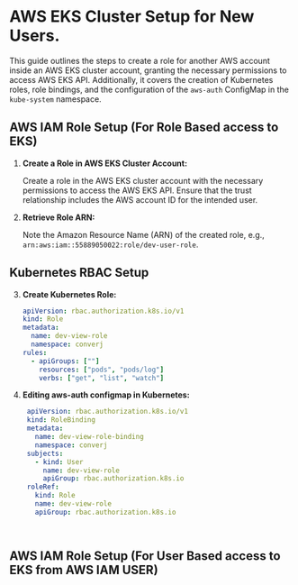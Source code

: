 # AWS EKS Cluster Setup for New Users.

This guide outlines the steps to create a role for another AWS account inside an AWS EKS cluster account, granting the necessary permissions to access AWS EKS API. Additionally, it covers the creation of Kubernetes roles, role bindings, and the configuration of the `aws-auth` ConfigMap in the `kube-system` namespace.

## AWS IAM Role Setup (For Role Based access to EKS)

1. **Create a Role in AWS EKS Cluster Account:**

   Create a role in the AWS EKS cluster account with the necessary permissions to access the AWS EKS API. Ensure that the trust relationship includes the AWS account ID for the intended user.

2. **Retrieve Role ARN:**

   Note the Amazon Resource Name (ARN) of the created role, e.g., `arn:aws:iam::55889050022:role/dev-user-role`.

## Kubernetes RBAC Setup

3. **Create Kubernetes Role:**

   ```yaml
   apiVersion: rbac.authorization.k8s.io/v1
   kind: Role
   metadata:
     name: dev-view-role
     namespace: converj
   rules:
     - apiGroups: [""]
       resources: ["pods", "pods/log"]
       verbs: ["get", "list", "watch"]

3. **Editing aws-auth configmap in Kubernetes:**

   ```yaml
    apiVersion: rbac.authorization.k8s.io/v1
    kind: RoleBinding
    metadata:
      name: dev-view-role-binding
      namespace: converj
    subjects:
      - kind: User
        name: dev-view-role
        apiGroup: rbac.authorization.k8s.io
    roleRef:
      kind: Role
      name: dev-view-role
      apiGroup: rbac.authorization.k8s.io




## AWS IAM Role Setup (For User Based access to EKS from AWS IAM USER)
